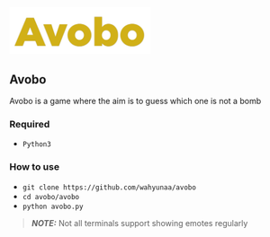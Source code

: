 <img src="https://github.com/Wahyunaa/avobo/blob/main/zNf_assets/avobo.png" width="250"/>

## Avobo
Avobo is a game where the aim is to guess which one is not a bomb</p>


### Required
- `Python3`
### How to use
- ```git clone https://github.com/wahyunaa/avobo```
- ```cd avobo/avobo```
- ```python avobo.py```
> **_NOTE:_** Not all terminals support showing emotes regularly
